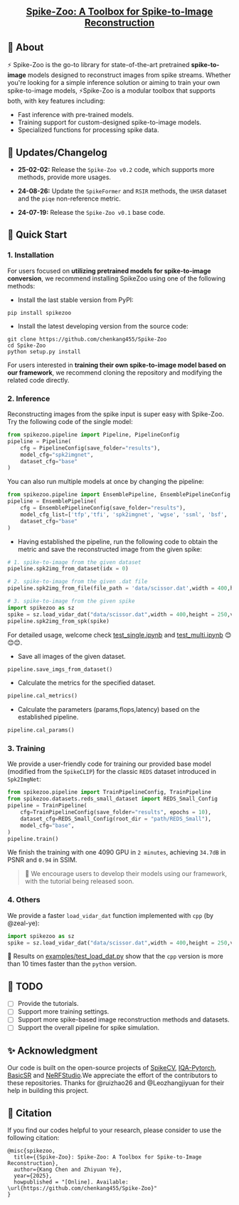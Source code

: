 <h2 align="center"> 
  <a href="">Spike-Zoo: A Toolbox for Spike-to-Image Reconstruction
  </a>
</h2>

## 📖 About
⚡ Spike-Zoo is the go-to library for state-of-the-art pretrained **spike-to-image** models designed to reconstruct images from spike streams. Whether you're looking for a simple inference solution or aiming to train your own spike-to-image models, ⚡Spike-Zoo is a modular toolbox that supports both, with key features including:

- Fast inference with pre-trained models.
- Training support for custom-designed spike-to-image models.
- Specialized functions for processing spike data.



## 🚩 Updates/Changelog
* **25-02-02:** Release the `Spike-Zoo v0.2` code, which supports more methods, provide more usages.
* **24-08-26:** Update the `SpikeFormer` and `RSIR` methods, the `UHSR` dataset and the `piqe` non-reference metric.

* **24-07-19:** Release the `Spike-Zoo v0.1` base code.

## 🍾 Quick Start
### 1. Installation
For users focused on **utilizing pretrained models for spike-to-image conversion**, we recommend installing SpikeZoo using one of the following methods:

* Install the last stable version from PyPI:
```
pip install spikezoo
```
*  Install the latest developing version from the source code:
```
git clone https://github.com/chenkang455/Spike-Zoo
cd Spike-Zoo
python setup.py install
```

For users interested in **training their own spike-to-image model based on our framework**, we recommend cloning the repository and modifying the related code directly.

### 2. Inference 
Reconstructing images from the spike input is super easy with Spike-Zoo. Try the following code of the single model:
``` python
from spikezoo.pipeline import Pipeline, PipelineConfig
pipeline = Pipeline(
    cfg = PipelineConfig(save_folder="results"),
    model_cfg="spk2imgnet",
    dataset_cfg="base"
)
```
You can also run multiple models at once by changing the pipeline:
``` python
from spikezoo.pipeline import EnsemblePipeline, EnsemblePipelineConfig
pipeline = EnsemblePipeline(
    cfg = EnsemblePipelineConfig(save_folder="results"),
    model_cfg_list=['tfp','tfi', 'spk2imgnet', 'wgse', 'ssml', 'bsf', 'stir',  'spikeclip','spikeformer'],
    dataset_cfg="base"
)
```
* Having established the pipeline, run the following code to obtain the metric and save the reconstructed image from the given spike:
``` python
# 1. spike-to-image from the given dataset
pipeline.spk2img_from_dataset(idx = 0)

# 2. spike-to-image from the given .dat file
pipeline.spk2img_from_file(file_path = 'data/scissor.dat',width = 400,height=250)

# 3. spike-to-image from the given spike
import spikezoo as sz
spike = sz.load_vidar_dat("data/scissor.dat",width = 400,height = 250,version='cpp')
pipeline.spk2img_from_spk(spike)
```
For detailed usage, welcome check [test_single.ipynb](examples/test_single.ipynb) and [test_multi.ipynb](examples/test_multi.ipynb) 😊😊😊.

* Save all images of the given dataset.
``` python
pipeline.save_imgs_from_dataset()
```

* Calculate the metrics for the specified dataset.
``` python
pipeline.cal_metrics()
```

* Calculate the parameters (params,flops,latency) based on the established pipeline.
``` python
pipeline.cal_params()
```

### 3. Training
We provide a user-friendly code for training our provided base model (modified from the `SpikeCLIP`) for the classic `REDS` dataset introduced in `Spk2ImgNet`:
``` python
from spikezoo.pipeline import TrainPipelineConfig, TrainPipeline
from spikezoo.datasets.reds_small_dataset import REDS_Small_Config
pipeline = TrainPipeline(
    cfg=TrainPipelineConfig(save_folder="results", epochs = 10),
    dataset_cfg=REDS_Small_Config(root_dir = "path/REDS_Small"),
    model_cfg="base",
)
pipeline.train()
``` 
We finish the training with one 4090 GPU in `2 minutes`, achieving `34.7dB` in PSNR and `0.94` in SSIM.

> 🌟 We encourage users to develop their models using our framework, with the tutorial being released soon.

### 4. Others
We provide a faster `load_vidar_dat` function implemented with `cpp` (by @zeal-ye):
``` python
import spikezoo as sz
spike = sz.load_vidar_dat("data/scissor.dat",width = 400,height = 250,version='cpp')
```
🚀 Results on [examples/test_load_dat.py](examples/test_load_dat.py) show that the `cpp` version is more than 10 times faster than the `python` version.


## 📅 TODO
- [ ] Provide the tutorials.
- [ ] Support more training settings.
- [ ] Support more spike-based image reconstruction methods and datasets. 
- [ ] Support the overall pipeline for spike simulation. 

## ✨‍ Acknowledgment
Our code is built on the open-source projects of [SpikeCV](https://spikecv.github.io/), [IQA-Pytorch](https://github.com/chaofengc/IQA-PyTorch), [BasicSR](https://github.com/XPixelGroup/BasicSR) and [NeRFStudio](https://github.com/nerfstudio-project/nerfstudio).We appreciate the effort of the contributors to these repositories. Thanks for @ruizhao26 and @Leozhangjiyuan for their help in building this project.

## 📑 Citation
If you find our codes helpful to your research, please consider to use the following citation:
```
@misc{spikezoo,
  title={{Spike-Zoo}: Spike-Zoo: A Toolbox for Spike-to-Image Reconstruction},
  author={Kang Chen and Zhiyuan Ye},
  year={2025},
  howpublished = "[Online]. Available: \url{https://github.com/chenkang455/Spike-Zoo}"
}
```